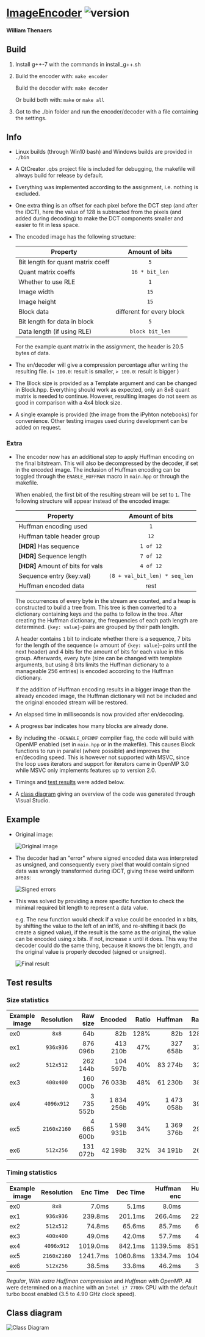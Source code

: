 # [ImageEncoder](https://github.com/Wosser1sProductions/ImageEncoder) ![version](https://img.shields.io/badge/release-v0.0.0.7-brightgreen.svg)
#### William Thenaers

## Build
1. Install g++\-7 with the commands in install_g++.sh
2. Build the encoder with:
    `make encoder`
    
    Build the decoder with:
    `make decoder`
    
    Or build both with:
    `make` or `make all`
3. Got to the ./bin folder and run the encoder/decoder 
    with a file containing the settings.

## Info
- Linux builds (through Win10 bash) and Windows builds are provided in  `./bin`

- A QtCreator .qbs project file is included for debugging, the makefile will always build for release by default.

- Everything was implemented according to the assignment, i.e. nothing is excluded.

- One extra thing is an offset for each pixel before the DCT step (and after the iDCT), here the value of 128 is subtracted from the pixels (and added during decoding) to make the DCT components smaller and easier to fit in less space.

- The encoded image has the following structure:

    | Property                          | Amount of bits |
    |-----------------------------------|:--------------:|
    | Bit length for quant matrix coeff | `5` |
    | Quant matrix coeffs               | `16 * bit_len` |
    | Whether to use RLE                | `1` |
    | Image width                       | `15` |
    | Image height                      | `15` |
    | Block data                        | different for every block |
    | Bit length for data in block      | `5` |
    | Data length (if using RLE)        | `block bit_len` |

    For the example quant matrix in the assignment, the header is 20.5 bytes of data.

- The en/decoder will give a compression percentage after writing the resulting file. (`< 100.0`: result is smaller, `> 100.0`: result is bigger )

- The Block size is provided as a Template argument and can be changed in Block.hpp.
  Everything should work as expected, only an 8x8 quant matrix is needed to continue.
  However, resulting images do not seem as good in comparison with a 4x4 block size.

- A single example is provided (the image from the iPyhton notebooks) for convenience.
  Other testing images used during development can be added on request.

### Extra
- The encoder now has an additional step to apply Huffman encoding on the final bitstream. This will also be decompressed by the decoder, if set in the encoded image. The inclusion of Huffman encoding can be toggled through the `ENABLE_HUFFMAN` macro in `main.hpp` or through the makefile.

    When enabled, the first bit of the resulting stream will be set to `1`. The following structure will appear instead of the encoded image:

    | Property                          | Amount of bits |
    |-----------------------------------|:--------------:|
    | Huffman encoding used             | `1` |
    | Huffman table header group        | `12` |
    | **[HDR]** Has sequence            | `1 of 12` |
    | **[HDR]** Sequence length         | `7 of 12` |
    | **[HDR]** Amount of bits for vals | `4 of 12` |
    | Sequence entry {key:val}          | `(8 + val_bit_len) * seq_len` |
    | Huffman encoded data              | rest |

    The occurrences of every byte in the stream are counted, and a heap is constructed to build a tree from. This tree is then converted to a dictionary containing keys and the paths to follow in the tree.
    After creating the Huffman dictionary, the frequencies of each path length are determined.
    `{key: value}`-pairs are grouped by their path length. 

    A header contains `1` bit to indicate whether there is a sequence, 7 bits for the length of the sequence (= amount of `{key: value}`-pairs until the next header) and 4 bits for the amount of bits for each value in this group.
    Afterwards, every byte (size can be changed with template arguments, but using 8 bits limits the
    Huffman dictionary to a manageable 256 entries) is encoded according to the Huffman dictionary.

    If the addition of Huffman encoding results in a bigger image than the already encoded image, the Huffman dictionary will not be included and the original encoded stream will be restored.

- An elapsed time in milliseconds is now provided after en/decoding.

- A progress bar indicates how many blocks are already done.

- By including the `-DENABLE_OPENMP` compiler flag, the code will build with OpenMP enabled (set in `main.hpp` or in the makefile). This causes Block functions to run in parallel (where possible) and improves the en/decoding speed. This is however not supported with MSVC, since the loop uses iterators and support for iterators came in OpenMP 3.0 while MSVC only implements features up to version 2.0.

- Timings and [test results](#Test-Results) were added below.

- A [class diagram](#Class-diagram) giving an overview of the code was generated through Visual Studio.

## Example
- Original image:

    ![Original image](doc/ex6.png)

- The decoder had an "error" where signed encoded data was interpreted as unsigned, and
  consequently every pixel that would contain signed data was wrongly transformed during iDCT, giving these weird uniform areas:

    ![Signed errors](doc/ex6_dec2.png)

- This was solved by providing a more specific function to check the minimal required bit length to represent a data value.

    e.g. The new function would check if a value could be encoded in x bits, by shifting the value to the left of an int16, and re-shifting it back (to create a signed value), if the result is the same as the original, the value can be encoded using x bits. If not, increase x until it does.
    This way the decoder could do the same thing, because it knows the bit length, and the original value is properly decoded (signed or unsigned).

    ![Final result](doc/ex6_dec.png)

## Test results
### Size statistics

| Example image | Resolution     | Raw size   | Encoded    | Ratio | Huffman    | Ratio |
|---------------|:--------------:|-----------:|-----------:|------:|-----------:|------:|
| ex0           | `8x8`          |        64b |        82b |  128% |        82b |  128% |
| ex1           | `936x936`      |   876 096b |   413 210b |   47% |   327 658b |   37% |
| ex2           | `512x512`      |   262 144b |   104 597b |   40% |    83 274b |   32% |
| ex3           | `400x400`      |   160 000b |    76 033b |   48% |    61 230b |   38% |
| ex4           | `4096x912`     | 3 735 552b | 1 834 256b |   49% | 1 473 058b |   39% |
| ex5           | `2160x2160`    | 4 665 600b | 1 598 931b |   34% | 1 369 376b |   29% |
| ex6           | `512x256`      |   131 072b |    42 198b |   32% |    34 191b |   26% |

### Timing statistics

| Example image | Resolution     | Enc Time | Dec Time | Huffman enc | Huffman dec | OpenMP enc | OpenMP dec |
|---------------|:--------------:|---------:|---------:|------------:|------------:|-----------:|-----------:|
| ex0           | `8x8`          |    7.0ms |    5.1ms |       8.0ms |       5.5ms |     11.9ms |      5.6ms |
| ex1           | `936x936`      |  239.8ms |  201.1ms |     266.4ms |     220.2ms |    126.0ms |     79.5ms |
| ex2           | `512x512`      |   74.8ms |   65.6ms |      85.7ms |      67.9ms |     43.0ms |     29.0ms |
| ex3           | `400x400`      |   49.0ms |   42.0ms |      57.7ms |      45.6ms |     29.5ms |     20.6ms |
| ex4           | `4096x912`     | 1019.0ms |  842.1ms |    1139.5ms |    851.26ms |    461.9ms |    327.3ms |
| ex5           | `2160x2160`    | 1241.7ms | 1060.8ms |    1334.7ms |    1046.7ms |    506.1ms |    373.1ms |
| ex6           | `512x256`      |   38.5ms |   33.8ms |      46.2ms |      35.3ms |     23.9ms |     17.4ms |

*Regular*, *With extra Huffman compression* and *Huffman with OpenMP*. All were determined on a machine with an `Intel i7 7700k` CPU with the default turbo boost enabled (3.5 to 4.90 GHz clock speed).

## Class diagram

![Class Diagram](doc/ClassDiagram.png)

